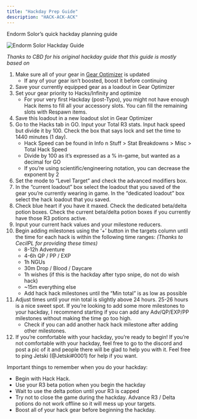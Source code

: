 ```yaml
---
title: "Hackday Prep Guide"
description: "HACK-ACK-ACK"
---
```


Endorm Solor’s quick hackday planning guide

![Endorm Solor Hackday Guide](/hackday.png)

*Thanks to CBD for his original hackday guide that this guide is mostly based on*

1. Make sure all of your gear in [Gear Optimizer](https://gmiclotte.github.io/gear-optimizer) is updated
    - If any of your gear isn’t boosted, boost it before continuing
2. Save your currently equipped gear as a loadout in Gear Optimizer
3. Set your gear priority to Hacks/Infinity and optimize
    - For your very first Hackday (post-Typo), you might not have enough Hack items to fill all your accessory slots. You can fill the remaining slots with Respawn items.
4. Save this loadout in a new loadout slot in Gear Optimizer
5. Go to the Hacks tab in GO. Input your Total R3 stats. Input hack speed but divide it by 100. Check the box that says lock and set the time to 1440 minutes (1 day).
    - Hack Speed can be found in Info n Stuff > Stat Breakdowns > Misc > Total Hack Speed
    - Divide by 100 as it’s expressed as a % in-game, but wanted as a decimal for GO
    - If you’re using scientific/engineering notation, you can decrease the exponent by 2
6. Set the mode to “Level Target” and check the advanced modifiers box.
7. In the “current loadout” box select the loadout that you saved of the gear you’re currently wearing in game. In the “dedicated loadout” box select the hack loadout that you saved. 
8. Check blue heart if you have it maxed. Check the dedicated beta/delta potion boxes. Check the current beta/delta potion boxes if you currently have those R3 potions active.
9. Input your current hack values and your milestone reducers.
10. Begin adding milestones using the ‘+’ button in the targets column until the time for each hack is within the following time ranges: *(Thanks to CecilPL for providing these times)*
    - 8-12h Adventure
    - 4-6h QP / PP / EXP
    - 1h NGUs
    - 30m Drop / Blood / Daycare
    - 1h wishes (if this is the hackday after typo snipe, do not do wish hack)
    - ~15m everything else
    - Add hack hack milestones until the “Min total” is as low as possible
11. Adjust times until your min total is slightly above 24 hours. 25-26 hours is a nice sweet spot. If you’re looking to add some more milestones to your hackday, I recommend starting if you can add any Adv/QP/EXP/PP milestones without making the time go too high.
    - Check if you can add another hack hack milestone after adding other milestones.
12. If you’re comfortable with your hackday, you’re ready to begin! If you’re not comfortable with your hackday, feel free to go to the discord and post a pic of it and people there will be glad to help you with it. Feel free to ping Jetski (@Jetski#0001) for help if you want. 

Important things to remember when you do your hackday:
- Begin with Hack Hack. 
- Use your R3 beta potion when you begin the hackday
- Wait to use the delta potion until your R3 is capped
- Try not to close the game during the hackday. Advance R3 / Delta potions do not work offline so it will mess up your targets. 
- Boost all of your hack gear before beginning the hackday.
